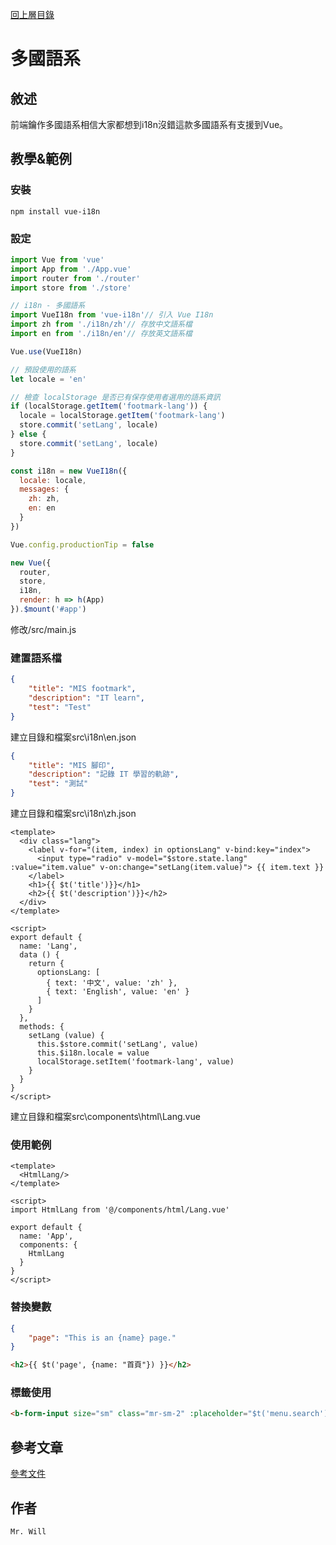 [回上層目錄](../README.md)

# 多國語系

## **敘述**
前端鑰作多國語系相信大家都想到i18n沒錯這款多國語系有支援到Vue。

## **教學&範例**
### 安裝
```
npm install vue-i18n
```

### 設定
```js
import Vue from 'vue'
import App from './App.vue'
import router from './router'
import store from './store'

// i18n - 多國語系
import VueI18n from 'vue-i18n'// 引入 Vue I18n
import zh from './i18n/zh'// 存放中文語系檔
import en from './i18n/en'// 存放英文語系檔

Vue.use(VueI18n)

// 預設使用的語系
let locale = 'en'

// 檢查 localStorage 是否已有保存使用者選用的語系資訊
if (localStorage.getItem('footmark-lang')) {
  locale = localStorage.getItem('footmark-lang')
  store.commit('setLang', locale)
} else {
  store.commit('setLang', locale)
}

const i18n = new VueI18n({
  locale: locale,
  messages: {
    zh: zh,
    en: en
  }
})

Vue.config.productionTip = false

new Vue({
  router,
  store,
  i18n,
  render: h => h(App)
}).$mount('#app')
```
修改/src/main.js

### 建置語系檔
```json
{
    "title": "MIS footmark",
    "description": "IT learn",
    "test": "Test"
}
```
建立目錄和檔案src\i18n\en.json

```json
{
    "title": "MIS 腳印",
    "description": "記錄 IT 學習的軌跡",
    "test": "測試"
}
```
建立目錄和檔案src\i18n\zh.json

```vue
<template>
  <div class="lang">
    <label v-for="(item, index) in optionsLang" v-bind:key="index">
      <input type="radio" v-model="$store.state.lang" :value="item.value" v-on:change="setLang(item.value)"> {{ item.text }}
    </label>
    <h1>{{ $t('title')}}</h1>
    <h2>{{ $t('description')}}</h2>
  </div>
</template>

<script>
export default {
  name: 'Lang',
  data () {
    return {
      optionsLang: [
        { text: '中文', value: 'zh' },
        { text: 'English', value: 'en' }
      ]
    }
  },
  methods: {
    setLang (value) {
      this.$store.commit('setLang', value)
      this.$i18n.locale = value
      localStorage.setItem('footmark-lang', value)
    }
  }
}
</script>
```
建立目錄和檔案src\components\html\Lang.vue

### 使用範例
```vue
<template>
  <HtmlLang/>
</template>

<script>
import HtmlLang from '@/components/html/Lang.vue'

export default {
  name: 'App',
  components: {
    HtmlLang
  }
}
</script>
```

### 替換變數
```json
{
    "page": "This is an {name} page."
}
```

```html
<h2>{{ $t('page', {name: "首頁"}) }}</h2>
```

### 標籤使用
```html
<b-form-input size="sm" class="mr-sm-2" :placeholder="$t('menu.search')"></b-form-input>
```

## **參考文章**
[參考文件](網址)

## **作者**
`Mr. Will`
